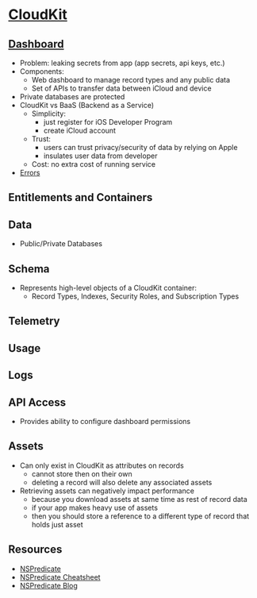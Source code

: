 # [CloudKit](https://developer.apple.com/icloud/cloudkit/)


## [Dashboard](https://icloud.developer.apple.com/dashboard/)

- Problem: leaking secrets from app (app secrets, api keys, etc.)
- Components: 
    - Web dashboard to manage record types and any public data
    - Set of APIs to transfer data between iCloud and device
- Private databases are protected
- CloudKit vs BaaS (Backend as a Service) 
    - Simplicity: 
        - just register for iOS Developer Program
        - create iCloud account
    - Trust:
        - users can trust privacy/security of data by relying on Apple 
        - insulates user data from developer
    - Cost: no extra cost of running service
- [Errors](https://developer.apple.com/documentation/cloudkit/ckerror)

## Entitlements and Containers

## Data

- Public/Private Databases

## Schema

- Represents high-level objects of a CloudKit container: 
    - Record Types, Indexes, Security Roles, and Subscription Types

## Telemetry

## Usage

## Logs

## API Access

- Provides ability to configure dashboard permissions

## Assets

- Can only exist in CloudKit as attributes on records
    - cannot store then on their own
    - deleting a record will also delete any associated assets
- Retrieving assets can negatively impact performance 
    - because you download assets at same time as rest of record data
    - if your app makes heavy use of assets
    - then you should store a reference to a different type of record that holds just asset

## Resources

- [NSPredicate](https://developer.apple.com/documentation/foundation/nspredicate)
- [NSPredicate Cheatsheet](https://academy.realm.io/posts/nspredicate-cheatsheet/)
- [NSPredicate Blog](https://nshipster.com/nspredicate/)

